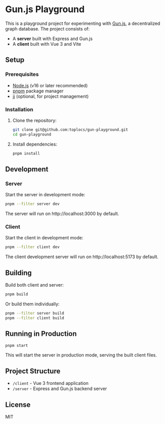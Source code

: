 # Gun.js Playground

This is a playground project for experimenting with [Gun.js](https://gun.eco/), a decentralized graph database. The project consists of:

- A **server** built with Express and Gun.js
- A **client** built with Vue 3 and Vite

## Setup

### Prerequisites

- [Node.js](https://nodejs.org/) (v16 or later recommended)
- [pnpm](https://pnpm.io/) package manager
- [jj](https://github.com/jujumilk3/jj) (optional, for project management)

### Installation

1. Clone the repository:
   ```bash
   git clone git@github.com:toplocs/gun-playground.git
   cd gun-playground
   ```

2. Install dependencies:
   ```bash
   pnpm install
   ```

## Development

### Server

Start the server in development mode:

```bash
pnpm --filter server dev
```

The server will run on http://localhost:3000 by default.

### Client

Start the client in development mode:

```bash
pnpm --filter client dev
```

The client development server will run on http://localhost:5173 by default.

## Building

Build both client and server:

```bash
pnpm build
```

Or build them individually:

```bash
pnpm --filter server build
pnpm --filter client build
```

## Running in Production

```bash
pnpm start
```

This will start the server in production mode, serving the built client files.

## Project Structure

- `/client` - Vue 3 frontend application
- `/server` - Express and Gun.js backend server

## License

MIT
